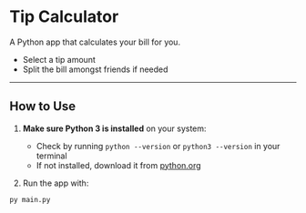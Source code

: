 # Tip Calculator

A Python app that calculates your bill for you. 
- Select a tip amount
- Split the bill amongst friends if needed

---

## How to Use

1. **Make sure Python 3 is installed** on your system:  
   - Check by running `python --version` or `python3 --version` in your terminal  
   - If not installed, download it from [python.org](https://www.python.org/downloads/)

2. Run the app with:
```bash
py main.py
